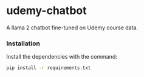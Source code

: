 # udemy-chatbot
A llama 2 chatbot fine-tuned on Udemy course data.

### Installation
Install the dependencies with the command:
```bash
pip install -r requirements.txt
```